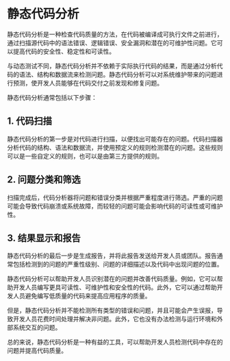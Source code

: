 # 静态代码分析
静态代码分析是一种检查代码质量的方法，在代码被编译成可执行文件之前进行，通过扫描源代码中的语法错误、逻辑错误、安全漏洞和潜在的可维护性问题。它可以提高代码的安全性、稳定性和可读性。

与动态测试不同，静态代码分析并不依赖于实际执行代码的结果，而是通过分析代码的语法、结构和数据流来检测问题。静态代码分析可以对系统维护带来的问题进行预测，使开发人员能够在代码交付之前发现和修复问题。

静态代码分析通常包括以下步骤：

## 1. 代码扫描
静态代码分析的第一步是对代码进行扫描，以便找出可能存在的问题。代码扫描器分析代码的结构、语法和数据流，并使用预定义的规则检测潜在的问题。这些规则可以是一些自定义的规则，也可以是由第三方提供的规则。

## 2. 问题分类和筛选
扫描完成后，代码分析器将问题和错误分类并根据严重程度进行筛选。严重的问题可能会导致代码崩溃或系统故障，而较轻的问题可能会影响代码的可读性或可维护性。

## 3. 结果显示和报告
静态代码分析的最后一步是生成报告，并将此报告发送给开发人员或团队。报告通常包括检测到的问题的严重性级别、问题的详细描述以及代码中出现问题的位置。

静态代码分析可以帮助开发人员识别潜在的问题并改善代码质量。例如，它可以帮助开发人员编写更具可读性、可维护性和安全性的代码。此外，它可以通过帮助开发人员避免编写低质量的代码来提高应用程序的质量。

但是，静态代码分析并不能检测所有类型的错误和问题，并且可能会产生误报，导致开发人员花费时间处理并解决非问题。此外，它也没有办法检测与运行环境和外部系统交互的问题。

总的来说，静态代码分析是一种有益的工具，可以帮助开发人员检测代码中存在的问题并提高代码质量。